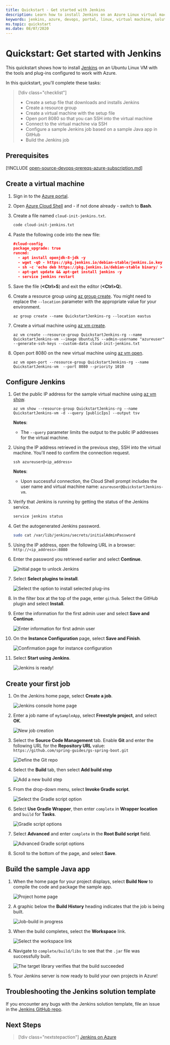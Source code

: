 ```yaml
---
title: Quickstart - Get started with Jenkins
description: Learn how to install Jenkins on an Azure Linux virtual machine and build a sample Java application.
keywords: jenkins, azure, devops, portal, linux, virtual machine, solution template
ms.topic: quickstart
ms.date: 08/07/2020
---
```


# Quickstart: Get started with Jenkins

This quickstart shows how to install [Jenkins](https://jenkins.io) on an Ubuntu Linux VM with the tools and plug-ins configured to work with Azure.

In this quickstart, you'll complete these tasks:

> [!div class="checklist"]
> * Create a setup file that downloads and installs Jenkins
> * Create a resource group
> * Create a virtual machine with the setup file
> * Open port 8080 so that you can SSH into the virtual machine
> * Connect to the virtual machine via SSH
> * Configure a sample Jenkins job based on a sample Java app in GitHub
> * Build the Jenkins job

## Prerequisites

[!INCLUDE [open-source-devops-prereqs-azure-subscription.md](../includes/open-source-devops-prereqs-azure-subscription.md)]

## Create a virtual machine

1. Sign in to the [Azure portal](https://portal.azure.com).

1. Open [Azure Cloud Shell](/azure/cloud-shell/overview) and - if not done already - switch to **Bash**.

1. Create a file named `cloud-init-jenkins.txt`.

    ```bash
    code cloud-init-jenkins.txt
    ```

1. Paste the following code into the new file:

    ```json
    #cloud-config
    package_upgrade: true
    runcmd:
      - apt install openjdk-8-jdk -y
      - wget -qO - https://pkg.jenkins.io/debian-stable/jenkins.io.key | sudo apt-key add -
      - sh -c 'echo deb https://pkg.jenkins.io/debian-stable binary/ > /etc/apt/sources.list.d/jenkins.list'
      - apt-get update && apt-get install jenkins -y
      - service jenkins restart
    ```

1. Save the file (**&lt;Ctrl>S**) and exit the editor (**&lt;Ctrl>Q**).

1. Create a resource group using [az group create](/cli/azure/group#az-group-create). You might need to replace the `--location` parameter with the appropriate value for your environment.

    ```azurecli
    az group create --name QuickstartJenkins-rg --location eastus
    ```

1. Create a virtual machine using [az vm create](/cli/azure/vm#az-vm-create).

    ```azurecli
    az vm create --resource-group QuickstartJenkins-rg --name QuickstartJenkins-vm --image UbuntuLTS --admin-username "azureuser" --generate-ssh-keys --custom-data cloud-init-jenkins.txt
    ```

1. Open port 8080 on the new virtual machine using [az vm open](/cli/azure/vm#az-vm-open-port).

    ```azurecli
    az vm open-port --resource-group QuickstartJenkins-rg --name QuickstartJenkins-vm  --port 8080 --priority 1010
    ```

## Configure Jenkins

1. Get the public IP address for the sample virtual machine using [az vm show](/cli/azure/vm#az-vm-show).

    ```azurecli
    az vm show --resource-group QuickstartJenkins-rg --name QuickstartJenkins-vm -d --query [publicIps] --output tsv
    ```

    **Notes**:

    - The `--query` parameter limits the output to the public IP addresses for the virtual machine.

1. Using the IP address retrieved in the previous step, SSH into the virtual machine. You'll need to confirm the connection request.

    ```azurecli
    ssh azureuser@<ip_address>
    ```

    **Notes**:

    - Upon successful connection, the Cloud Shell prompt includes the user name and virtual machine name: `azureuser@QuickstartJenkins-vm`.

1. Verify that Jenkins is running by getting the status of the Jenkins service.

    ```bash
    service jenkins status
    ```

1. Get the autogenerated Jenkins password.

    ```bash
    sudo cat /var/lib/jenkins/secrets/initialAdminPassword
    ```

1. Using the IP address, open the following URL in a browser: `http://<ip_address>:8080`

1. Enter the password you retrieved earlier and select **Continue**.

    ![Initial page to unlock Jenkins](./media/configure-on-linux-vm/unlock-jenkins.png)

1. Select **Select plugins to install**.

    ![Select the option to install selected plug-ins](./media/configure-on-linux-vm/select-plugins.png)

1. In the filter box at the top of the page, enter `github`. Select the GitHub plugin and select **Install**.

1. Enter the information for the first admin user and select **Save and Continue**.

    ![Enter information for first admin user](./media/configure-on-linux-vm/create-first-user.png)

1. On the **Instance Configuration** page, select **Save and Finish**.

    ![Confirmation page for instance configuration](./media/configure-on-linux-vm/instance-configuration.png)

1. Select **Start using Jenkins**.

    ![Jenkins is ready!](./media/configure-on-linux-vm/start-using-jenkins.png)

## Create your first job

1. On the Jenkins home page, select **Create a job**.

    ![Jenkins console home page](./media/configure-on-linux-vm/jenkins-home-page.png)

1. Enter a job name of `mySampleApp`, select **Freestyle project**, and select **OK**.

    ![New job creation](./media/configure-on-linux-vm/new-job.png)

1. Select the **Source Code Management** tab. Enable **Git** and enter the following URL for the **Repository URL** value: `https://github.com/spring-guides/gs-spring-boot.git`

    ![Define the Git repo](./media/configure-on-linux-vm/source-code-management.png)

1. Select the **Build** tab, then select **Add build step**

    ![Add a new build step](./media/configure-on-linux-vm/add-build-step.png)

1. From the drop-down menu, select **Invoke Gradle script**.

    ![Select the Gradle script option](./media/configure-on-linux-vm/invoke-gradle-script-option.png)

1. Select **Use Gradle Wrapper**, then enter `complete` in **Wrapper location** and `build` for **Tasks**.

    ![Gradle script options](./media/configure-on-linux-vm/gradle-script-options.png)

1. Select **Advanced** and enter `complete` in the **Root Build script** field.

    ![Advanced Gradle script options](./media/configure-on-linux-vm/root-build-script.png)

1. Scroll to the bottom of the page, and select **Save**.

## Build the sample Java app

1. When the home page for your project displays, select **Build Now** to compile the code and package the sample app.

    ![Project home page](./media/configure-on-linux-vm/project-home-page.png)

1. A graphic below the **Build History** heading indicates that the job is being built.

    ![Job-build in progress](./media/configure-on-linux-vm/job-currently-building.png)

1. When the build completes, select the **Workspace** link.

    ![Select the workspace link](./media/configure-on-linux-vm/job-workspace.png)

1. Navigate to `complete/build/libs` to see that the `.jar` file was successfully built.

    ![The target library verifies that the build succeeded](./media/configure-on-linux-vm/successful-build.png)

1. Your Jenkins server is now ready to build your own projects in Azure!

## Troubleshooting the Jenkins solution template

If you encounter any bugs with the Jenkins solution template, file an issue in the [Jenkins GitHub repo](https://github.com/azure/jenkins/issues).

## Next Steps

> [!div class="nextstepaction"]
> [Jenkins on Azure](/azure/developer/jenkins)